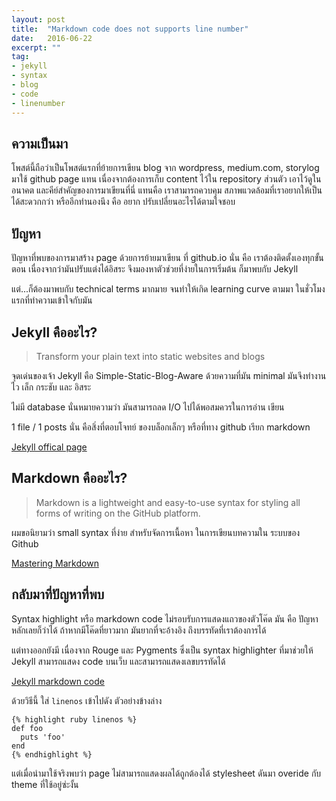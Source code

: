 ```yaml
---
layout: post
title:  "Markdown code does not supports line number"
date:   2016-06-22
excerpt: ""
tag:
- jekyll
- syntax
- blog
- code
- linenumber
---
```


## ความเป็นมา

โพสต์นี้ถือว่าเป็นโพสต์แรกที่ย้ายการเขียน blog จาก wordpress, medium.com, storylog มาใช้ github page แทน เนื่องจากต้องการเก็บ content ไว้ใน repository ส่วนตัว เอาไว้ดูในอนาคต และคีย์สำคัญของการมาเขียนที่นี่ แทนคือ เราสามารถควบคุม สภาพแวดล้อมที่เราอยากให้เป็นได้สะดวกกว่า หรืออีกทำนองนึง คือ อยาก ปรับเปลี่ยนอะไรได้ตามใจชอบ

## ปัญหา

ปัญหาที่พบของการมาสร้าง page ด้วยการย้ายมาเขียน ที่ github.io นั่น คือ เราต้องติดตั้งเองทุกขั้นตอน เนื่องจากว่ามันปรับแต่งได้อิสระ จึงมองหาตัวช่วยที่ง่ายในการเริ่มต้น ก็มาพบกับ Jekyll

แต่...ก็ต้องมาพบกับ technical terms มากมาย จนทำให้เกิด learning curve ตามมา ในชั่วโมงแรกที่ทำความเข้าใจกับมัน

## Jekyll คืออะไร?

> Transform your plain text into static websites and blogs

จุดเด่นของเจ้า Jekyll คือ Simple-Static-Blog-Aware ด้วยความที่มัน minimal มันจึงทำงานไว เล็ก กระชับ และ อิสระ

ไม่มี database นั่นหมายความว่า มันสามารถลด I/O ไปได้พอสมควรในการอ่าน เขียน

1 file / 1 posts นั่น คือสิ่งที่ตอบโจทย์ ของบล็อกเล็กๆ หรือที่ทาง github เรียก markdown

[Jekyll offical page](https://jekyllrb.com/)

## Markdown คืออะไร?

> Markdown is a lightweight and easy-to-use syntax for styling all forms of writing on the GitHub platform.

ผมขอนิยามว่า small syntax ที่ง่าย สำหรับจัดการเนื้อหา ในการเขียนบทความใน ระบบของ Github

[Mastering Markdown](https://guides.github.com/features/mastering-markdown/)

## กลับมาที่ปัญหาที่พบ

Syntax highlight หรือ markdown code ไม่รอบรับการแสดงแถวของตัวโค๊ด มัน คือ ปัญหาหลักเลยก็ว่าได้ ถ้าหากมีโค๊ดที่ยาวมาก มันยากที่จะอ้างอิง ถึงบรรทัดที่เราต้องการได้

แต่ทางออกยังมี เนื่องจาก Rouge และ Pygments ซึ่งเป็น syntax highlighter ที่มาช่วยให้ Jekyll สามารถแสดง code บนเว็บ และสามารถแสดงเลขบรรทัดได้

[Jekyll markdown code](https://jekyllrb.com/docs/templates/#code-snippet-highlighting)

ด้วยวิธีนี้ ใส่ `linenos` เข้าไปดัง ตัวอย่างข้างล่าง

```
{% highlight ruby linenos %}
def foo
  puts 'foo'
end
{% endhighlight %}
```

แต่เมื่อนำมาใช้จริงพบว่า page ไม่สามารถแสดงผลได้ถูกต้องได้ stylesheet ดันมา overide กับ theme ที่ใช้อยู่ซ่ะงั้น
